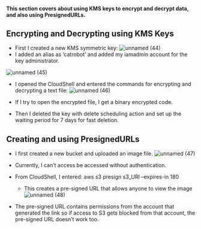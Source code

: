 #### This section covers about using KMS keys to encrypt and decrypt data, and also using PresignedURLs.

## Encrypting and Decrypting using KMS Keys
* First I created a new KMS symmetric key:
![unnamed (44)](https://github.com/yehjuneheo/AWS_HOL/assets/51499085/606292c5-512e-450c-abbc-931259f7391b)
* I added an alias as ‘catrobot’ and added my iamadmin account for the key administrator.

![unnamed (45)](https://github.com/yehjuneheo/AWS_HOL/assets/51499085/a461c8d8-27b9-44b3-9c82-cb5e63f6c74e)

* I opened the CloudShell and entered the commands for encrypting and decrypting a text file:
![unnamed (46)](https://github.com/yehjuneheo/AWS_HOL/assets/51499085/a906ae9c-15c9-4b9c-abc7-a6ad2d0aba18)
* If I try to open the encrypted file, I get a binary encrypted code.

* Then I deleted the key with delete scheduling action and set up the waiting period for 7 days for fast deletion.

## Creating and using PresignedURLs
* I first created a new bucket and uploaded an image file.
![unnamed (47)](https://github.com/yehjuneheo/AWS_HOL/assets/51499085/e020338a-3ffb-4bcd-bab7-e1d3c11e233a)
* Currently, I can’t access be accessed without authentication.

* From CloudShell, I entered: aws s3 presign s3_URI –expires-in 180
  * This creates a pre-signed URL that allows anyone to view the image
![unnamed (48)](https://github.com/yehjuneheo/AWS_HOL/assets/51499085/1e6a5311-625e-4338-aeff-d26998ca26de)

* The pre-signed URL contains permissions from the account that generated the link so if access to S3 gets blocked from that account, the pre-signed URL doesn’t work too.
